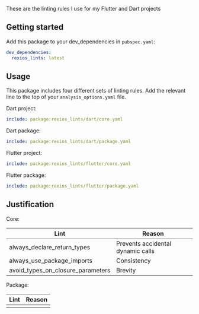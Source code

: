 These are the linting rules I use for my Flutter and Dart projects

## Getting started

Add this package to your dev_dependencies in `pubspec.yaml`:
```yaml
dev_dependencies:
  rexios_lints: latest
```

## Usage

This package includes four different sets of linting rules. Add the relevant line to the top of your `analysis_options.yaml` file.

Dart project:
```yaml
include: package:rexios_lints/dart/core.yaml
```

Dart package:
```yaml
include: package:rexios_lints/dart/package.yaml
```

Flutter project:
```yaml
include: package:rexios_lints/flutter/core.yaml
```

Flutter package:
```yaml
include: package:rexios_lints/flutter/package.yaml
```

## Justification

Core:

| Lint                              | Reason                            |
| --------------------------------- | --------------------------------- |
| always_declare_return_types       | Prevents accidental dynamic calls |
| always_use_package_imports        | Consistency                       |
| avoid_types_on_closure_parameters | Brevity                           |

Package:

| Lint | Reason |
| ---- | ------ |
|      |        |
